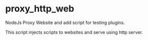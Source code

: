 # proxy_http_web
NodeJs Proxy Website and add script for testing plugins.

This script injects scripts to websites and serve using http server.
